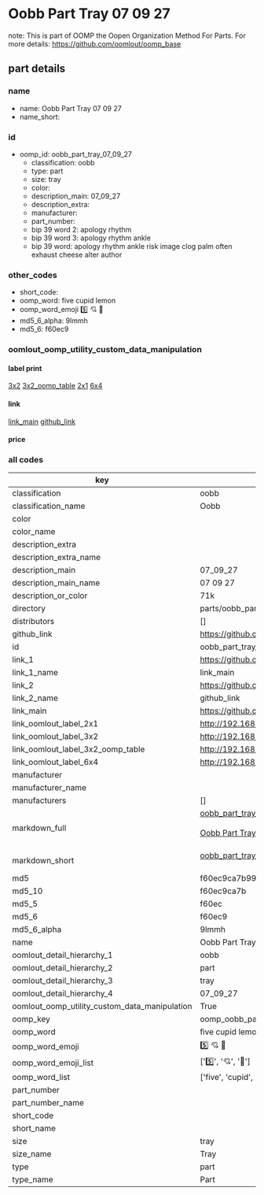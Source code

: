 # Oobb Part Tray 07 09 27  

note: This is part of OOMP the Oopen Organization Method For Parts. For more details: https://github.com/oomlout/oomp_base

##  part details





### name
* name: Oobb Part Tray 07 09 27
* name_short: 
### id
* oomp_id: oobb_part_tray_07_09_27
  * classification: oobb
  * type: part
  * size: tray
  * color: 
  * description_main: 07_09_27
  * description_extra: 
  * manufacturer: 
  * part_number: 
  * bip 39 word 2: apology rhythm
  * bip 39 word 3: apology rhythm ankle
  * bip 39 word: apology rhythm ankle risk image clog palm often exhaust cheese alter author

### other_codes
* short_code: 
* oomp_word: five cupid lemon
* oomp_word_emoji :five: :cupid: :lemon:
* md5_6_alpha: 9lmmh
* md5_6: f60ec9






### oomlout_oomp_utility_custom_data_manipulation
#### label print
[3x2](http://192.168.1.245:1112/?label=oomp%209lmmh)
[3x2_oomp_table](http://192.168.1.107:1112/?label=oomp%209lmmh)
[2x1](http://192.168.1.242:1112/?label=oomp%209lmmh)
[6x4](http://192.168.1.55:1112/?label=oomp%209lmmh)    

#### link

[link_main](https://github.com/oomlout/oomlout_oomp_current_version_messy/tree/main/parts/oobb_part_tray_07_09_27) [github_link](https://github.com/oomlout/oomlout_oomp_part_src/tree/main/parts/oobb_part_tray_07_09_27)                             

#### price







### all codes 
| key | value |  
| --- | --- |  
| classification | oobb |  
| classification_name | Oobb |  
| color |  |  
| color_name |  |  
| description_extra |  |  
| description_extra_name |  |  
| description_main | 07_09_27 |  
| description_main_name | 07 09 27 |  
| description_or_color | 71k |  
| directory | parts/oobb_part_tray_07_09_27 |  
| distributors | [] |  
| github_link | https://github.com/oomlout/oomlout_oomp_part_src/tree/main/parts/oobb_part_tray_07_09_27 |  
| id | oobb_part_tray_07_09_27 |  
| link_1 | https://github.com/oomlout/oomlout_oomp_current_version_messy/tree/main/parts/oobb_part_tray_07_09_27 |  
| link_1_name | link_main |  
| link_2 | https://github.com/oomlout/oomlout_oomp_part_src/tree/main/parts/oobb_part_tray_07_09_27 |  
| link_2_name | github_link |  
| link_main | https://github.com/oomlout/oomlout_oomp_current_version_messy/tree/main/parts/oobb_part_tray_07_09_27 |  
| link_oomlout_label_2x1 | http://192.168.1.242:1112/?label=oomp%209lmmh |  
| link_oomlout_label_3x2 | http://192.168.1.245:1112/?label=oomp%209lmmh |  
| link_oomlout_label_3x2_oomp_table | http://192.168.1.107:1112/?label=oomp%209lmmh |  
| link_oomlout_label_6x4 | http://192.168.1.55:1112/?label=oomp%209lmmh |  
| manufacturer |  |  
| manufacturer_name |  |  
| manufacturers | [] |  
| markdown_full | [oobb_part_tray_07_09_27](https://github.com/oomlout/oomlout_oomp_current_version_messy/tree/main/parts/oobb_part_tray_07_09_27)<br>[](https://github.com/oomlout/oomlout_oomp_current_version_messy/tree/main/parts/oobb_part_tray_07_09_27)<br>[Oobb Part Tray 07 09 27](https://github.com/oomlout/oomlout_oomp_current_version_messy/tree/main/parts/oobb_part_tray_07_09_27)<br><br> |  
| markdown_short | [oobb_part_tray_07_09_27](https://github.com/oomlout/oomlout_oomp_current_version_messy/tree/main/parts/oobb_part_tray_07_09_27)<br><br> |  
| md5 | f60ec9ca7b99b3e8ae38aba6126e3053 |  
| md5_10 | f60ec9ca7b |  
| md5_5 | f60ec |  
| md5_6 | f60ec9 |  
| md5_6_alpha | 9lmmh |  
| name | Oobb Part Tray 07 09 27 |  
| oomlout_detail_hierarchy_1 | oobb |  
| oomlout_detail_hierarchy_2 | part |  
| oomlout_detail_hierarchy_3 | tray |  
| oomlout_detail_hierarchy_4 | 07_09_27 |  
| oomlout_oomp_utility_custom_data_manipulation | True |  
| oomp_key | oomp_oobb_part_tray_07_09_27 |  
| oomp_word | five cupid lemon |  
| oomp_word_emoji | :five: :cupid: :lemon: |  
| oomp_word_emoji_list | [':five:', ':cupid:', ':lemon:'] |  
| oomp_word_list | ['five', 'cupid', 'lemon'] |  
| part_number |  |  
| part_number_name |  |  
| short_code |  |  
| short_name |  |  
| size | tray |  
| size_name | Tray |  
| type | part |  
| type_name | Part |  
